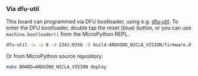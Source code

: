 ### Via dfu-util

This board can programmed via DFU bootloader, using e.g. [dfu-util](http://dfu-util.sourceforge.net/).
To enter the DFU bootloader, double tap the reset (blue) button, or you can use `machine.bootloader()` from the MicroPython REPL.

```bash
dfu-util -w -a 0 -d 2341:035b -D build-ARDUINO_NICLA_VISION/firmware.dfu
```

Or from MicroPython source repository:

```bash
make BOARD=ARDUINO_NICLA_VISION deploy
```
